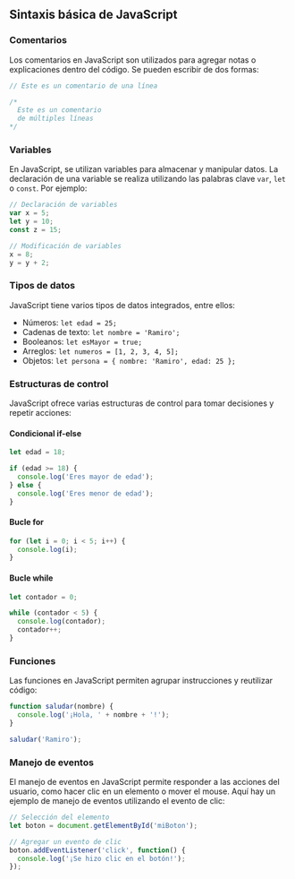 ## Sintaxis básica de JavaScript

### Comentarios

Los comentarios en JavaScript son utilizados para agregar notas o explicaciones dentro del código. Se pueden escribir de dos formas:

```javascript
// Este es un comentario de una línea

/*
  Este es un comentario
  de múltiples líneas
*/
```

### Variables

En JavaScript, se utilizan variables para almacenar y manipular datos. La declaración de una variable se realiza utilizando las palabras clave `var`, `let` o `const`. Por ejemplo:

```javascript
// Declaración de variables
var x = 5;
let y = 10;
const z = 15;

// Modificación de variables
x = 8;
y = y + 2;
```

### Tipos de datos

JavaScript tiene varios tipos de datos integrados, entre ellos:

- Números: `let edad = 25;`
- Cadenas de texto: `let nombre = 'Ramiro';`
- Booleanos: `let esMayor = true;`
- Arreglos: `let numeros = [1, 2, 3, 4, 5];`
- Objetos: `let persona = { nombre: 'Ramiro', edad: 25 };`

### Estructuras de control

JavaScript ofrece varias estructuras de control para tomar decisiones y repetir acciones:

#### Condicional if-else

```javascript
let edad = 18;

if (edad >= 18) {
  console.log('Eres mayor de edad');
} else {
  console.log('Eres menor de edad');
}
```

#### Bucle for

```javascript
for (let i = 0; i < 5; i++) {
  console.log(i);
}
```

#### Bucle while

```javascript
let contador = 0;

while (contador < 5) {
  console.log(contador);
  contador++;
}
```

### Funciones

Las funciones en JavaScript permiten agrupar instrucciones y reutilizar código:

```javascript
function saludar(nombre) {
  console.log('¡Hola, ' + nombre + '!');
}

saludar('Ramiro');
```

### Manejo de eventos

El manejo de eventos en JavaScript permite responder a las acciones del usuario, como hacer clic en un elemento o mover el mouse. Aquí hay un ejemplo de manejo de eventos utilizando el evento de clic:

```javascript
// Selección del elemento
let boton = document.getElementById('miBoton');

// Agregar un evento de clic
boton.addEventListener('click', function() {
  console.log('¡Se hizo clic en el botón!');
});
```
